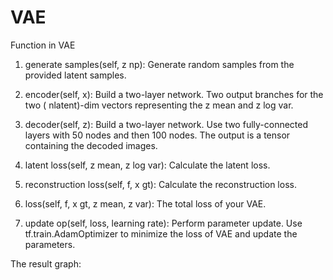 # VAE


Function in VAE

1) generate samples(self, z np): Generate random samples from the provided latent samples.

2) encoder(self, x): Build a two-layer network. Two output branches for the two ( nlatent)-dim vectors representing the z mean and z log var.

3) decoder(self, z): Build a two-layer network. Use two fully-connected layers with 50 nodes and then 100 nodes. The output is a tensor containing the decoded images.

4) latent loss(self, z mean, z log var): Calculate the latent loss.

5) reconstruction loss(self, f, x gt): Calculate the reconstruction loss.

6) loss(self, f, x gt, z mean, z var): The total loss of your VAE. 

7) update op(self, loss, learning rate): Perform parameter update. Use tf.train.AdamOptimizer to minimize the loss of VAE and update the parameters.

The result graph: 
